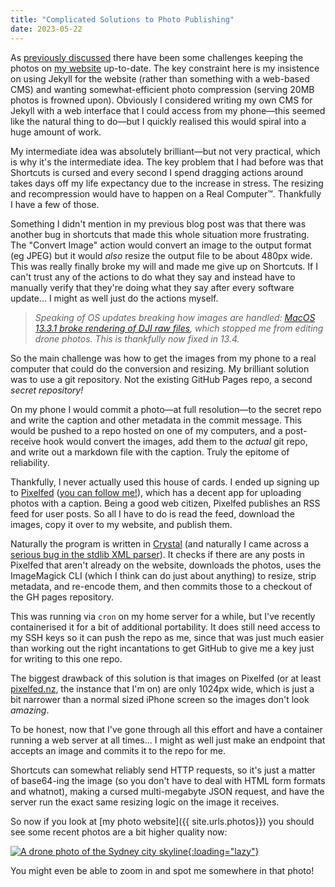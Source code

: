 ```yaml
---
title: "Complicated Solutions to Photo Publishing"
date: 2023-05-22
---
```


As [previously discussed](/2022/04/22/shortcuts-is-a-cursed-minefield/) there have been some challenges keeping the photos on [my website](https://pics.willhbr.net) up-to-date. The key constraint here is my insistence on using Jekyll for the website (rather than something with a web-based CMS) and wanting somewhat-efficient photo compression (serving 20MB photos is frowned upon). Obviously I considered writing my own CMS for Jekyll with a web interface that I could access from my phone—this seemed like the natural thing to do—but I quickly realised this would spiral into a huge amount of work.

My intermediate idea was absolutely brilliant—but not very practical, which is why it's the intermediate idea. The key problem that I had before was that Shortcuts is cursed and every second I spend dragging actions around takes days off my life expectancy due to the increase in stress. The resizing and recompression would have to happen on a Real Computer™. Thankfully I have a few of those.

Something I didn't mention in my previous blog post was that there was another bug in shortcuts that made this whole situation more frustrating. The "Convert Image" action would convert an image to the output format (eg JPEG) but it would _also_ resize the output file to be about 480px wide. This was really finally broke my will and made me give up on Shortcuts. If I can't trust any of the actions to do what they say and instead have to manually verify that they're doing what they say after every software update... I might as well just do the actions myself.

> _Speaking of OS updates breaking how images are handled: [MacOS 13.3.1 broke rendering of DJI raw files](/2023/05/10/dji-dng-rendering-broken-on-ventura/), which stopped me from editing drone photos. This is thankfully now fixed in 13.4._

So the main challenge was how to get the images from my phone to a real computer that could do the conversion and resizing. My brilliant solution was to use a git repository. Not the existing GitHub Pages repo, a second _secret repository!_

On my phone I would commit a photo—at full resolution—to the secret repo and write the caption and other metadata in the commit message. This would be pushed to a repo hosted on one of my computers, and a post-receive hook would convert the images, add them to the _actual_ git repo, and write out a markdown file with the caption. Truly the epitome of reliability.

Thankfully, I never actually used this house of cards. I ended up signing up to [Pixelfed](https://pixelfed.org) ([you can follow me!](https://pixelfed.nz/willhbr)), which has a decent app for uploading photos with a caption. Being a good web citizen, Pixelfed publishes an RSS feed for user posts. So all I have to do is read the feed, download the images, copy it over to my website, and publish them.

Naturally the program is written in [Crystal](https://crystal-lang.org) (and naturally I came across a [serious bug in the stdlib XML parser](https://github.com/crystal-lang/crystal/issues/11078)). It checks if there are any posts in Pixelfed that aren't already on the website, downloads the photos, uses the ImageMagick CLI (which I think can do just about anything) to resize, strip metadata, and re-encode them, and then commits those to a checkout of the GH pages repository.

This was running via `cron` on my home server for a while, but I've recently containerised it for a bit of additional portability. It does still need access to my SSH keys so it can push the repo as me, since that was just much easier than working out the right incantations to get GitHub to give me a key just for writing to this one repo.

The biggest drawback of this solution is that images on Pixelfed (or at least [pixelfed.nz](https://pixelfed.nz), the instance that I'm on) are only 1024px wide, which is just a bit narrower than a normal sized iPhone screen so the images don't look _amazing_.

To be honest, now that I've gone through all this effort and have a container running a web server at all times... I might as well just make an endpoint that accepts an image and commits it to the repo for me.

Shortcuts can somewhat reliably send HTTP requests, so it's just a matter of base64-ing the image (so you don't have to deal with HTML form formats and whatnot), making a cursed multi-megabyte JSON request, and have the server run the exact same resizing logic on the image it receives.

So now if you look at [my photo website]({{ site.urls.photos}}) you should see some recent photos are a bit higher quality now:

[![A drone photo of the Sydney city skyline](https://pics.willhbr.net/photos/2023-05-22.jpeg){:loading="lazy"}](https://pics.willhbr.net/2023/05/22/post.html)

You might even be able to zoom in and spot me somewhere in that photo!
